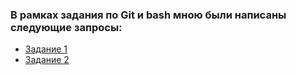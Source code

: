 ### В рамках задания по Git и bash мною были написаны следующие запросы:
- [Задание 1](https://github.com/kristina-ya91/git_bash/blob/main/lesson1.txt)
- [Задание 2](https://github.com/kristina-ya91/git_bash/blob/main/lesson2.txt)
